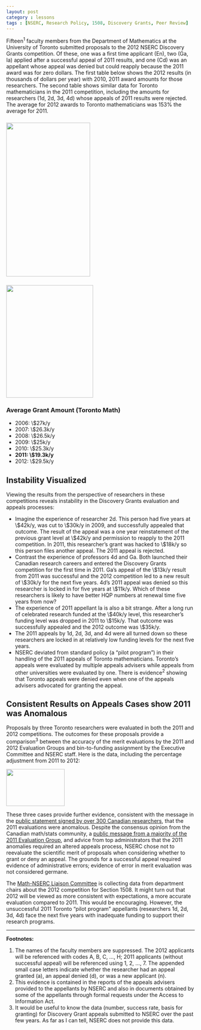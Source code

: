 ```yaml
---
layout: post
category : lessons
tags : [NSERC, Research Policy, 1508, Discovery Grants, Peer Review]
---
```


<!--?xml version="1.0" encoding="UTF-8" ?-->

<!--   Created by James Colliander on 2011-09-04.   Copyright (c) 2011 University of Toronto. All rights reserved.     -->

Fifteen<sup>1</sup> faculty members from the Department of Mathematics at the University of Toronto submitted proposals to the 2012 NSERC Discovery Grants competition. Of these, one was a first time applicant (En), two (Ga, Ia) applied after a successful appeal of 2011 results, and one (Cd) was an appellant whose appeal was denied but could reapply because the 2011 award was for zero dollars. The first table below shows the 2012 results (in thousands of dollars per year) with 2010, 2011 award amounts for those researchers. The second table shows similar data for Toronto mathematicians in the 2011 competition, including the amounts for researchers (1d, 2d, 3d, 4d) whose appeals of 2011 results were rejected. The average for 2012 awards to Toronto mathematicians was 153% the average for 2011.
<h3 id="averagegrantamounttorontomath"><a rel="attachment wp-att-1150" href="http://blog.math.toronto.edu/colliand/2012/04/06/a-report-on-the-2012-nserc-discovery-grants-results-for-toronto-math/2012competitionresults/"><img class="size-full wp-image-1150 alignnone" src="http://blog.math.toronto.edu/colliand/files/2012/04/2012CompetitionResults.png" alt="" width="224" height="411" /></a></h3>
<h3><a rel="attachment wp-att-1151" href="http://blog.math.toronto.edu/colliand/2012/04/06/a-report-on-the-2012-nserc-discovery-grants-results-for-toronto-math/2011competitionresults/"><img class="alignnone size-full wp-image-1151" src="http://blog.math.toronto.edu/colliand/files/2012/04/2011CompetitionResults.png" alt="" width="232" height="301" /></a></h3>
<h3>Average Grant Amount (Toronto Math)</h3>
<ul>
	<li>2006: \$27k/y</li>
	<li>2007: \$26.3k/y</li>
	<li>2008: \$26.5k/y</li>
	<li>2009: \$25k/y</li>
	<li>2010: \$25.3k/y</li>
	<li><strong>2011: \$19.3k/y</strong></li>
	<li>2012: \$29.5k/y</li>
</ul>
<h2 id="instabilityvisualized">Instability Visualized</h2>
Viewing the results from the perspective of researchers in these competitions reveals instability in the Discovery Grants evaluation and appeals processes:
<ul>
	<li>Imagine the experience of researcher 2d. This person had five years at \$42k/y, was cut to \$30k/y in 2009, and successfully appealed that outcome. The result of the appeal was a one year reinstatement of the previous grant level at \$42k/y and permission to reapply to the 2011 competition. In 2011, this researcher’s grant was hacked to \$18k/y so this person files another appeal. The 2011 appeal is rejected.</li>
	<li>Contrast the experience of professors 4d and Ga. Both launched their Canadian research careers and entered the Discovery Grants competition for the first time in 2011. Ga’s appeal of the \$13k/y result from 2011 was successful and the 2012 competition led to a new result of \$30k/y for the next five years. 4d’s 2011 appeal was denied so this researcher is locked in for five years at \$11k/y. Which of these researchers is likely to have better HQP numbers at renewal time five years from now?</li>
	<li>The experience of 2011 appellant Ia is also a bit strange. After a long run of celebrated research funded at the \$40k/y level, this researcher’s funding level was dropped in 2011 to \$15k/y. That outcome was successfully appealed and the 2012 outcome was \$35k/y.</li>
	<li>The 2011 appeals by 1d, 2d, 3d, and 4d were all turned down so these researchers are locked in at relatively low funding levels for the next five years.</li>
	<li>NSERC deviated from standard policy (a “pilot program”) in their handling of the 2011 appeals of Toronto mathematicians. Toronto’s appeals were evaluated by multiple appeals advisers while appeals from other universities were evaluated by one. There is evidence<sup>2</sup> showing that Toronto appeals were denied even when one of the appeals advisers advocated for granting the appeal.</li>
</ul>
<h2 id="consistentresultsonappealscasesshow2011wasanomalous">Consistent Results on Appeals Cases show 2011 was Anomalous</h2>
Proposals by three Toronto researchers were evaluated in both the 2011 and 2012 competitions. The outcomes for these proposals provide a comparison<sup>3</sup> between the accuracy of the merit evaluations by the 2011 and 2012 Evaluation Groups and bin-to-funding assignment by the Executive Committee and NSERC staff. Here is the data, including the percentage adjustment from 2011 to 2012:

<a rel="attachment wp-att-1157" href="http://blog.math.toronto.edu/colliand/2012/04/06/a-report-on-the-2012-nserc-discovery-grants-results-for-toronto-math/2011v2012changes-2/"><img class="alignnone size-full wp-image-1157" src="http://blog.math.toronto.edu/colliand/files/2012/04/2011v2012Changes1.png" alt="" width="156" height="99" /></a>

These three cases provide further evidence, consistent with the message in the <a href="https://nmlc.math.ca/blog/blog/2011/04/26/canadian-mathematics-community-statement-about-nserc-discovery-grants/">public statement signed by over 300 Canadian researchers</a>, that the 2011 evaluations were anomalous. Despite the consensus opinion from the Canadian math/stats community, a <a href="https://nmlc.math.ca/blog/blog/2011/11/22/eg-letter-to-s-fortier/">public message from a majority of the 2011 Evaluation Group</a>, and advice from top  administrators that the 2011 anomalies required an altered appeals process, NSERC chose not to reevaluate the scientific merit of proposals when considering whether to grant or deny an appeal. The grounds for a successful appeal required evidence of administrative errors; evidence of error in merit evaluation was not considered germane.

The <a href="http://nmlc.math.ca/blog/">Math-NSERC Liaison Committee</a> is collecting data from department chairs about the 2012 competition for Section 1508. It might turn out that 2012 will be viewed as more consistent with expectations, a more accurate evaluation compared to 2011. This would be encouraging. However, the unsuccessful 2011 Toronto “pilot program” appellants (researchers 1d, 2d, 3d, 4d) face the next five years with inadequate funding to support their research programs.
<div class="footnotes">

<hr />

<strong>Footnotes:</strong>
<ol>
	<li>The names of the faculty members are suppressed. The 2012 applicants will be referenced with codes A, B, C, …, H; 2011 applicants (without successful appeal) will be referenced using 1, 2, …, 7. The appended small case letters indicate whether the researcher had an appeal granted (a), an appeal denied (d), or was a new applicant (n).</li>
	<li>This evidence is contained in the reports of the appeals advisers provided to the appellants by NSERC and also in documents obtained by some of the appellants through formal requests under the Access to Information Act.</li>
	<li>It would be useful to know the data (number, success rate, basis for granting) for Discovery Grant appeals submitted to NSERC over the past few years. As far as I can tell, NSERC does not provide this data.</li>
</ol>
</div>
&nbsp;